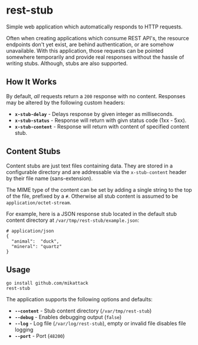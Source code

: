 # rest-stub

Simple web application which automatically responds to HTTP requests.

Often when creating applications which consume REST API's, the resource endpoints don't yet exist, are behind authentication, or are somehow unavailable.  With this application, those requests can be pointed somewhere temporarily and provide real responses without the hassle of writing stubs.  Although, stubs are also supported.

## How It Works

By default, _all_ requests return a `200` response with no content.  Responses may be altered by the following custom headers:

- **`x-stub-delay`** - Delays response by given integer as milliseconds.
- **`x-stub-status`** - Response will return with givn status code (1xx - 5xx).
- **`x-stub-content`** - Response will return with content of specified content stub.

## Content Stubs

Content stubs are just text files containing data.  They are stored in a configurable directory and are addressable via the `x-stub-content` header by their file name (sans-extension).

The MIME type of the content can be set by adding a single string to the top of the file, prefixed by a `#`.  Otherwise all stub content is assumed to be `application/octet-stream`.

For example, here is a JSON response stub located in the default stub content directory at `/var/tmp/rest-stub/example.json`:

```
# application/json
{
  "animal":  "duck",
  "mineral": "quartz"
}
```

## Usage

```
go install github.com/mikattack
rest-stub
```

The application supports the following options and defaults:

- **`--content`** - Stub content directory (`/var/tmp/rest-stub`)
- **`--debug`** - Enables debugging output (`false`)
- **`--log`** - Log file (`/var/log/rest-stub`), empty or invalid file disables file logging
- **`--port`** - Port (`48200`)
